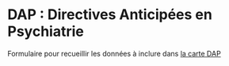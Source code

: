 # DAP : Directives Anticipées en Psychiatrie

Formulaire pour recueillir les données à inclure dans [la carte DAP](https://github.com/m4444te/broken-wind-f72d)
